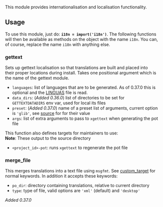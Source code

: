 This module provides internationalisation and localisation functionality. 

## Usage

To use this module, just do: **`i18n = import('i18n')`**. The following functions will then be available as methods on the object with the name `i18n`. You can, of course, replace the name `i18n` with anything else.

### gettext

Sets up gettext localisation so that translations are built and placed into their proper locations during install. Takes one positional argument which is the name of the gettext module.

* `languages`: list of languages that are to be generated. As of 0.37.0 this is optional and the [LINGUAS](https://www.gnu.org/software/gettext/manual/html_node/po_002fLINGUAS.html) file is read.
* `data_dirs`: (*Added 0.36.0*) list of directories to be set for `GETTEXTDATADIRS` env var, used for local its files
* `preset`: (*Added 0.37.0*) name of a preset list of arguments, current option is `'glib'`, see [source](https://github.com/mesonbuild/meson/blob/master/mesonbuild/modules/i18n.py) for for their value 
* `args`: list of extra arguments to pass to `xgettext` when generating the pot file

This function also defines targets for maintainers to use:  
**Note**: These output to the source directory

* `<project_id>-pot`: runs `xgettext` to regenerate the pot file

### merge_file

This merges translations into a text file using `msgfmt`. See [custom_target](https://github.com/mesonbuild/meson/wiki/Reference%20manual#custom_target) for normal keywords. In addition it accepts these keywords:

* `po_dir`: directory containing translations, relative to current directory
* `type`: type of file, valid options are `'xml'` (default) and `'desktop'`

*Added 0.37.0*